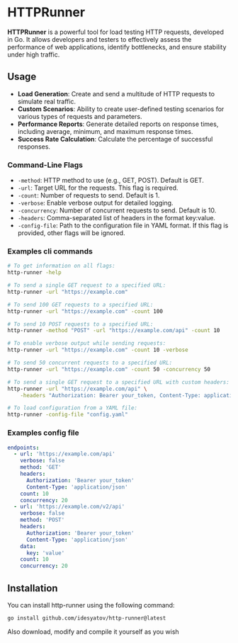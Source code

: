 # HTTPRunner

**HTTPRunner** is a powerful tool for load testing HTTP requests, developed in Go. It allows developers and testers to effectively assess the performance of web applications, identify bottlenecks, and ensure stability under high traffic.

## Usage

- **Load Generation**: Create and send a multitude of HTTP requests to simulate real traffic.
- **Custom Scenarios**: Ability to create user-defined testing scenarios for various types of requests and parameters.
- **Performance Reports**: Generate detailed reports on response times, including average, minimum, and maximum response times.
- **Success Rate Calculation**: Calculate the percentage of successful responses.

### Command-Line Flags

- `-method`: HTTP method to use (e.g., GET, POST). Default is GET.
- `-url`: Target URL for the requests. This flag is required.
- `-count`: Number of requests to send. Default is 1.
- `-verbose`: Enable verbose output for detailed logging.
- `-concurrency`: Number of concurrent requests to send. Default is 10.
- `-headers`: Comma-separated list of headers in the format key:value.
- `-config-file`: Path to the configuration file in YAML format. If this flag is provided, other flags will be ignored.

### Examples cli commands
```bash
# To get information on all flags:
http-runner -help

# To send a single GET request to a specified URL:
http-runner -url "https://example.com"

# To send 100 GET requests to a specified URL:
http-runner -url "https://example.com" -count 100

# To send 10 POST requests to a specified URL:
http-runner -method "POST" -url "https://example.com/api" -count 10

# To enable verbose output while sending requests:
http-runner -url "https://example.com" -count 10 -verbose

# To send 50 concurrent requests to a specified URL:
http-runner -url "https://example.com" -count 50 -concurrency 50

# To send a single GET request to a specified URL with custom headers:
http-runner -url "https://example.com/api" \
    -headers "Authorization: Bearer your_token, Content-Type: application/json"

# To load configuration from a YAML file:
http-runner -config-file "config.yaml"
```

### Examples config file

```yml
endpoints:
  - url: 'https://example.com/api'
    verbose: false
    method: 'GET'
    headers: 
      Authorization: 'Bearer your_token'
      Content-Type: 'application/json'
    count: 10
    concurrency: 20
  - url: 'https://example.com/v2/api'
    verbose: false
    method: 'POST'
    headers: 
      Authorization: 'Bearer your_token'
      Content-Type: 'application/json'
    data:
      key: 'value'
    count: 10
    concurrency: 20
```


## Installation
You can install http-runner using the following command:

```sh
go install github.com/idesyatov/http-runner@latest
```

Also download, modify and compile it yourself as you wish